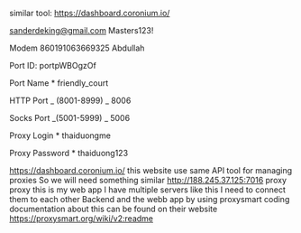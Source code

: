 <!-- ! Requirements -->

similar tool: https://dashboard.coronium.io/

<!-- credentials -->

sanderdeking@gmail.com
Masters123!

<!--  -->

Modem
860191063669325 Abdullah

Port ID:
portpWBOgzOf

Port Name \*
friendly_court

HTTP Port _ (8001-8999) _
8006

Socks Port _(5001-5999) _
5006

Proxy Login \*
thaiduongme

Proxy Password \*
thaiduong123

https://dashboard.coronium.io/
this website use same API tool
for managing proxies
So we will need something similar
http://188.245.37.125:7016
proxy
proxy
this is my web app
I have multiple servers like this
I need to connect them to each other
Backend and the webb app
by using proxysmart coding
documentation about this can be found on their website https://proxysmart.org/wiki/v2:readme

<!--
! what to do?
1. plan what am going to work on
2. make an overview of what am gonna do inshallah
3. high light some points(if needed) and specify the elements that I'd focus on
4. make it as a goal... try to end it in a specfic time inshallah cuz I need to work faster
5. start working on the points... - get a design then work on it
* بسم الله توكلت علي الله


-> what do we need to show?
1. last 10 people visited website showing: Device, Country, OS, Browser
2. show user information and their setting with a small thing & speed test
3. Sales overview charts - Visit Cluster by device
4. users country - top 5 countries

* => user proxies implements
get the the email/username from the client -> then make a mongodb data base for this specific user which is gonna be with listing his own bought proxies with its data.. and make expire data.. then it deleted automatically -> then he need to renew the proxy

* => finding the proxy that are not rented..
if a proxy is not associated with a client so it's gonna be available.. if not it's already in use (in admin side brief)
? => todays plan inshallah:
1. finalize the website
  //• make the dark mode/light mode
  /• fix any problem or issue
 // • end the dashboard sidebar
2. backend selling workings
  • enable the usr to purchase and make his own proxies based on his email
  //• make the analysis routers from CheckStat.net
  • connect the frontend with the backend
  • deploy the changes and make the client take a look but hide some to show it to him later in the week inshallah
  • organize the selling based on client admin page which enable him to manage which proxy is available or not
  • cool.... no let's have a chat
-> dashboard - logo, - Statistics
 Plans - goals inshallah
// 1. do the client schema which is gonna be when a email exist it's gonna assign with an email.. so he can know what he have and so on... it's element is gonna be as the website elements
 2. plan what's gonna inside the admin page elements ->
 * Nickname, Country, IMEI, proxy login/password, port { http, socks}, list for sale(true/false), last sale, time left for user, Total Income, status, Actions{quite, rotate ip}
 3. specify what you're gonna implement in the dashboard admin with sales tracker.. and website traffic tracker...
how many sales last - 24 hours, 7 days, 30 days, 90 days
how many visitors to the website - from where
what is the most country proxies selected
what device users use/os/browser
how many people use payment process using Willie vs coingate
? proxies information
 1. Nickname, Country, IMEI, proxy login/password, port { http, socks}, list for sale(true/false), last sale, time left for user, Total Income, status, Actions{quite, rotate ip}
 2. link to dashboard: http://188.245.37.125:7016
https://youtu.be/pB3hX7le20c?list=PL6C03BCFE87398A78&t=2318

recover code:G6JTHDD7R87S84N9893VL85V - williow
 -->
